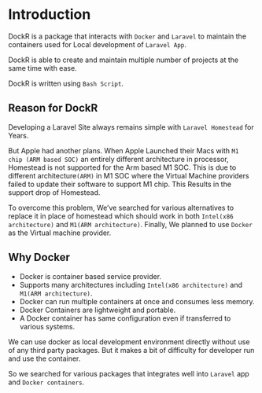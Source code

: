 # Introduction

DockR is a package that interacts with `Docker` and `Laravel` to maintain the containers used for Local development of `Laravel App`.

DockR is able to create and maintain multiple number of projects at the same time with ease.

DockR is written using `Bash Script`.

## Reason for DockR
Developing a Laravel Site always remains simple with `Laravel Homestead` for Years.

But Apple had another plans.
When Apple Launched their Macs with `M1 chip (ARM based SOC)` an entirely different architecture in processor, Homestead is not supported for the Arm based M1 SOC.
This is due to different architecture`(ARM)` in M1 SOC where the Virtual Machine providers failed to update their software to support M1 chip. This Results in the support drop of Homestead.

To overcome this problem, We’ve searched for various alternatives to replace it in place of homestead which should work in both `Intel(x86 architecture)` and `M1(ARM architecture)`.
Finally, We planned to use `Docker` as the Virtual machine provider.

## Why Docker

- Docker is container based service provider. 
- Supports many architectures including `Intel(x86 architecture)` and `M1(ARM architecture)`.
- Docker can run multiple containers at once and consumes less memory.
- Docker Containers are lightweight and portable.
- A Docker container has same configuration even if transferred to various systems.

We can use docker as local development environment directly without use of any third party packages.
But it makes a bit of difficulty for developer run and use the container.

So we searched for various packages that integrates well into `Laravel` app and `Docker containers`.
